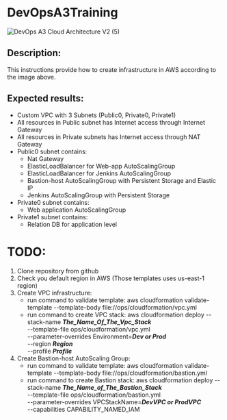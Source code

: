 # DevOpsA3Training
![DevOps A3 Cloud Architecture V2 (5)](https://user-images.githubusercontent.com/37980289/66132663-13506300-e5fe-11e9-8184-85cecea86746.png)

## Description:
This instructions provide how to create infrastructure in AWS according to the
image above.

## Expected results:
* Custom VPC with 3 Subnets (Public0, Private0, Private1)
* All resources in Public subnet has Internet access through Internet Gateway
* All resources in Private subnets has Internet access through NAT Gateway
* Public0 subnet contains:
   - Nat Gateway
   - ElasticLoadBalancer for Web-app AutoScalingGroup
   - ElasticLoadBalancer for Jenkins AutoScalingGroup
   - Bastion-host AutoScalingGroup with Persistent Storage and Elastic IP
   - Jenkins AutoScalingGroup with Persistent Storage
* Private0 subnet contains:
   - Web application AutoScalingGroup
* Private1 subnet contains:
   - Relation DB for application level

# TODO:
1. Clone repository from github
2. Check you default region in AWS (Those templates uses us-east-1 region)
3. Create VPC infrastructure:
   - run command to validate template:
    aws cloudformation validate-template --template-body file://ops/cloudformation/vpc.yml
   - run command to create VPC stack:
     aws cloudformation deploy --stack-name ***The_Name_Of_The_Vpc_Stack*** \
                               --template-file ops/cloudformation/vpc.yml \
                               --parameter-overrides Environment=***Dev or Prod*** \
                               --region ***Region*** \
                               --profile ***Profile***
4. Create Bastion-host AutoScaling Group:
   - run command to validate template:
     aws cloudformation validate-template --template-body file://ops/cloudformation/bastion.yml
   - run command to create Bastion stack:
     aws cloudformation deploy --stack-name ***The_Name_of_The_Bastion_Stack*** \
                               --template-file ops/cloudformation/bastion.yml \
                               --parameter-overrides VPCStackName=***DevVPC or ProdVPC*** \
                               --capabilities CAPABILITY_NAMED_IAM
